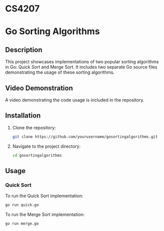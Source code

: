 # CS4207

# Go Sorting Algorithms

## Description
This project showcases implementations of two popular sorting algorithms in Go: Quick Sort and Merge Sort. It includes two separate Go source files demonstrating the usage of these sorting algorithms.

## Video Demonstration
A video demonstrating the code usage is included in the repository.

## Installation
1. Clone the repository:
    ```sh
    git clone https://github.com/yourusername/gosortingalgorithms.git
    ```
2. Navigate to the project directory:
    ```sh
    cd gosortingalgorithms
    ```

## Usage
### Quick Sort

To run the Quick Sort implementation:

```sh
go run quick.go
```

To run the Merge Sort implementation:

```sh
go run merge.go
```
